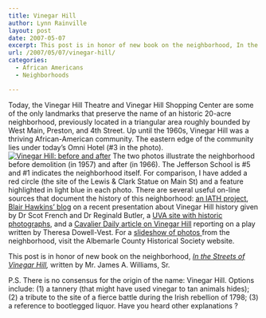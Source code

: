 ```yaml
---
title: Vinegar Hill
author: Lynn Rainville
layout: post
date: 2007-05-07
excerpt: This post is in honor of new book on the neighborhood, In the Streets of Vinegar Hill, written by Mr. James A. Williams, Sr.
url: /2007/05/07/vinegar-hill/
categories:
  - African Americans
  - Neighborhoods

---
```

Today, the Vinegar Hill Theatre and Vinegar Hill Shopping Center are some of the only landmarks that preserve the name of an historic 20-acre neighborhood, previously located in a triangular area roughly bounded by West Main, Preston, and 4th Street. Up until the 1960s, Vinegar Hill was a thriving African-American community. The eastern edge of the community lies under today&#8217;s Omni Hotel (#3 in the photo). <a href="http://www.locohistory.org/blog/?attachment_id=112" rel="attachment wp-att-112" title="Vinegar Hill: before and after"><img src="http://www.locohistory.org/blog/wp-content/uploads/2007/05/vinegarhilldemo.jpg" alt="Vinegar Hill: before and after" /></a> The two photos illustrate the neighborhood before demolition (in 1957) and after (in 1966). The Jefferson School is #5 and #1 indicates the neighborhood itself. For comparison, I have added a red circle (the site of the Lewis & Clark Statue on Main St) and a feature highlighted in light blue in each photo. There are several useful on-line sources that document the history of this neighborhood: <a href="http://www3.iath.virginia.edu/schwartz/vhill/vhill.html" target="_blank">an IATH project</a>, <a href="http://super-blair.blogspot.com/2007/02/first-baptist-church-site-of-first.html" target="_blank">Blair Hawkins&#8217; blog</a> on a recent presentation about Vinegar Hill history given by Dr Scot French and Dr Reginald Butler, a <a href="http://cti.itc.virginia.edu/~aas405b/home.html" target="_blank">UVA site with historic photographs,</a> and a <a href="http://www.cavalierdaily.com/CVArticle.asp?ID=4433&pid=581" target="_blank">Cavalier Daily article on Vinegar Hill</a> reporting on a play written by Theresa Dowell-Vest. For a <a href="http://albemarlehistory.org/vinegarhillslideshow.htm" target="_blank">slideshow of photos </a>from the neighborhood, visit the Albemarle County Historical Society website.

This post is in honor of new book on the neighborhood, _<a href="http://search.barnesandnoble.com/booksearch/isbninquiry.asp?r=1&ean=9780595680153" target="_blank">In the Streets of Vinegar Hill</a>,_ written by Mr. James A. Williams, Sr.

P.S. There is no consensus for the origin of the name: Vinegar Hill. Options include: (1) a tannery (that might have used vinegar to tan animals hides); (2) a tribute to the site of a fierce battle during the Irish rebellion of 1798; (3) a reference to bootlegged liquor. Have you heard other explanations ?
